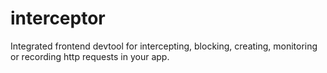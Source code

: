 # interceptor
Integrated frontend devtool for intercepting, blocking, creating, monitoring or recording http requests in your app.
